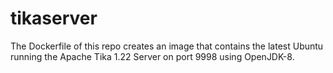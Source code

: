 # tikaserver
The Dockerfile of this repo creates an image that contains the latest Ubuntu running the Apache Tika 1.22 Server on port 9998 using OpenJDK-8.
